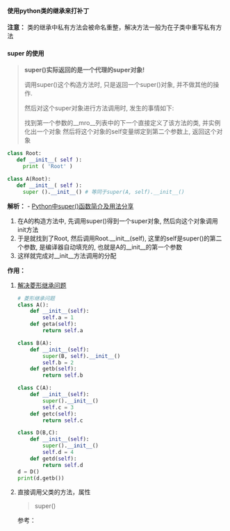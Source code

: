 #### 使用python类的继承来打补丁

**注意：** 类的继承中私有方法会被命名重整，解决方法一般为在子类中重写私有方法



#### super 的使用

> **super()实际返回的是一个代理的super对象!**
>
> 调用super()这个构造方法时, 只是返回一个super()对象, 并不做其他的操作.
>
> 然后对这个super对象进行方法调用时, 发生的事情如下:
>
> 找到第一个参数的__mro__列表中的下一个直接定义了该方法的类, 并实例化出一个对象
> 然后将这个对象的self变量绑定到第二个参数上, 返回这个对象

```python
class Root:
   def __init__( self ):
     print ( 'Root' )

class A(Root):
   def __init__( self ):
     super ().__init__() # 等同于super(A, self).__init__()
```

**解析：** - [ Python中super()函数简介及用法分享](https://blog.csdn.net/zzsfqiuyigui/article/details/61672631)

1. 在A的构造方法中, 先调用super()得到一个super对象, 然后向这个对象调用init方法
2. 于是就找到了Root, 然后调用Root.\_\_init\__(self), 这里的self是super()的第二个参数, 是编译器自动填充的, 也就是A的\_\_init__的第一个参数
3. 这样就完成对\__init__方法调用的分配



**作用：**

1. [解决菱形继承问题](https://blog.csdn.net/weixin_43866211/article/details/103599843)

   ```python
   # 菱形继承问题
   class A():
       def __init__(self):
           self.a = 1
       def geta(self):
           return self.a
   
   class B(A):
       def __init__(self):
           super(B, self).__init__()
           self.b = 2
       def getb(self):
           return self.b
   
   class C(A):
       def __init__(self):
           super().__init__()
           self.c = 3
       def getc(self):
           return self.c
   
   class D(B,C):
       def __init__(self):
           super().__init__()
           self.d = 4
       def getd(self):
           return self.d
   d = D()
   print(d.getb())
   ```

2. 直接调用父类的方法，属性

   > super() 

   参考：

   

   ```python
   ```

   

